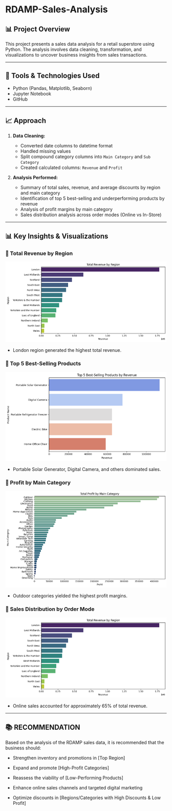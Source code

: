 # RDAMP-Sales-Analysis


## 📊 Project Overview
This project presents a sales data analysis for a retail superstore using Python. The analysis involves data cleaning, transformation, and visualizations to uncover business insights from sales transactions.

---

## 📌 Tools & Technologies Used
- Python (Pandas, Matplotlib, Seaborn)
- Jupyter Notebook
- GitHub

---

## 📈 Approach

1. **Data Cleaning:**
   - Converted date columns to datetime format
   - Handled missing values
   - Split compound category columns into `Main Category` and `Sub Category`
   - Created calculated columns: `Revenue` and `Profit`

2. **Analysis Performed:**
   - Summary of total sales, revenue, and average discounts by region and main category
   - Identification of top 5 best-selling and underperforming products by revenue
   - Analysis of profit margins by main category
   - Sales distribution analysis across order modes (Online vs In-Store)

---

## 📊 Key Insights & Visualizations

### 📍 Total Revenue by Region
![Revenue by Region](https://github.com/MonicaAniedobe/RDAMP-Sales-Analysis/blob/main/Total%20Revenue%20by%20Region.png)

- London region generated the highest total revenue.

### 📍 Top 5 Best-Selling Products
![Top 5 Products](https://github.com/MonicaAniedobe/RDAMP-Sales-Analysis/blob/main/Top%205%20Best-Selling%20Products%20by%20Revenue.png)

- Portable Solar Generator, Digital Camera, and others dominated sales.

### 📍 Profit by Main Category
![Profit by Category](https://github.com/MonicaAniedobe/RDAMP-Sales-Analysis/blob/main/Total%20Profit%20by%20Main%20Category.png)

- Outdoor categories yielded the highest profit margins.

### 📍 Sales Distribution by Order Mode
![Sales Distribution](https://github.com/MonicaAniedobe/RDAMP-Sales-Analysis/blob/main/Total%20Revenue%20by%20Region.png)

- Online sales accounted for approximately 65% of total revenue.

---

## 📚 RECOMMENDATION

Based on the analysis of the RDAMP sales data, it is recommended that the business should:

- Strengthen inventory and promotions in [Top Region]

- Expand and promote [High-Profit Categories]

- Reassess the viability of [Low-Performing Products]

- Enhance online sales channels and targeted digital marketing

- Optimize discounts in [Regions/Categories with High Discounts & Low Profit]




